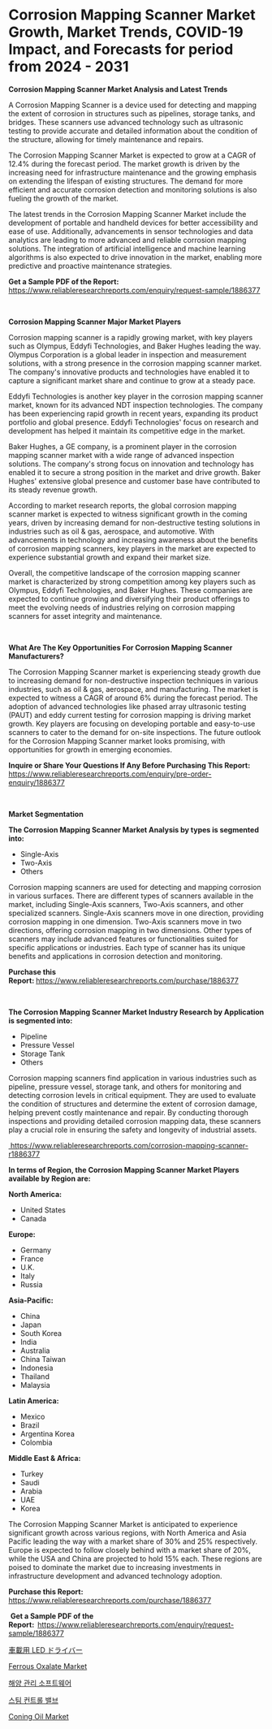 <p><h1>Corrosion Mapping Scanner Market Growth, Market Trends, COVID-19 Impact, and Forecasts for period from 2024 - 2031</h1></p><p><strong>Corrosion Mapping Scanner Market Analysis and Latest Trends</strong></p>
<p><p>A Corrosion Mapping Scanner is a device used for detecting and mapping the extent of corrosion in structures such as pipelines, storage tanks, and bridges. These scanners use advanced technology such as ultrasonic testing to provide accurate and detailed information about the condition of the structure, allowing for timely maintenance and repairs.</p><p>The Corrosion Mapping Scanner Market is expected to grow at a CAGR of 12.4% during the forecast period. The market growth is driven by the increasing need for infrastructure maintenance and the growing emphasis on extending the lifespan of existing structures. The demand for more efficient and accurate corrosion detection and monitoring solutions is also fueling the growth of the market.</p><p>The latest trends in the Corrosion Mapping Scanner Market include the development of portable and handheld devices for better accessibility and ease of use. Additionally, advancements in sensor technologies and data analytics are leading to more advanced and reliable corrosion mapping solutions. The integration of artificial intelligence and machine learning algorithms is also expected to drive innovation in the market, enabling more predictive and proactive maintenance strategies.</p></p>
<p><strong>Get a Sample PDF of the Report:&nbsp;</strong> <a href="https://www.reliableresearchreports.com/enquiry/request-sample/1886377">https://www.reliableresearchreports.com/enquiry/request-sample/1886377</a></p>
<p>&nbsp;</p>
<p><strong>Corrosion Mapping Scanner Major Market Players</strong></p>
<p><p>Corrosion mapping scanner is a rapidly growing market, with key players such as Olympus, Eddyfi Technologies, and Baker Hughes leading the way. Olympus Corporation is a global leader in inspection and measurement solutions, with a strong presence in the corrosion mapping scanner market. The company's innovative products and technologies have enabled it to capture a significant market share and continue to grow at a steady pace.</p><p>Eddyfi Technologies is another key player in the corrosion mapping scanner market, known for its advanced NDT inspection technologies. The company has been experiencing rapid growth in recent years, expanding its product portfolio and global presence. Eddyfi Technologies' focus on research and development has helped it maintain its competitive edge in the market.</p><p>Baker Hughes, a GE company, is a prominent player in the corrosion mapping scanner market with a wide range of advanced inspection solutions. The company's strong focus on innovation and technology has enabled it to secure a strong position in the market and drive growth. Baker Hughes' extensive global presence and customer base have contributed to its steady revenue growth.</p><p>According to market research reports, the global corrosion mapping scanner market is expected to witness significant growth in the coming years, driven by increasing demand for non-destructive testing solutions in industries such as oil & gas, aerospace, and automotive. With advancements in technology and increasing awareness about the benefits of corrosion mapping scanners, key players in the market are expected to experience substantial growth and expand their market size.</p><p>Overall, the competitive landscape of the corrosion mapping scanner market is characterized by strong competition among key players such as Olympus, Eddyfi Technologies, and Baker Hughes. These companies are expected to continue growing and diversifying their product offerings to meet the evolving needs of industries relying on corrosion mapping scanners for asset integrity and maintenance.</p></p>
<p>&nbsp;</p>
<p><strong>What Are The Key Opportunities For Corrosion Mapping Scanner Manufacturers?</strong></p>
<p><p>The Corrosion Mapping Scanner market is experiencing steady growth due to increasing demand for non-destructive inspection techniques in various industries, such as oil & gas, aerospace, and manufacturing. The market is expected to witness a CAGR of around 6% during the forecast period. The adoption of advanced technologies like phased array ultrasonic testing (PAUT) and eddy current testing for corrosion mapping is driving market growth. Key players are focusing on developing portable and easy-to-use scanners to cater to the demand for on-site inspections. The future outlook for the Corrosion Mapping Scanner market looks promising, with opportunities for growth in emerging economies.</p></p>
<p><strong>Inquire or Share Your Questions If Any Before Purchasing This Report:</strong> <a href="https://www.reliableresearchreports.com/enquiry/pre-order-enquiry/1886377">https://www.reliableresearchreports.com/enquiry/pre-order-enquiry/1886377</a></p>
<p>&nbsp;</p>
<p><strong>Market Segmentation</strong></p>
<p><strong>The Corrosion Mapping Scanner Market Analysis by types is segmented into:</strong></p>
<p><ul><li>Single-Axis</li><li>Two-Axis</li><li>Others</li></ul></p>
<p><p>Corrosion mapping scanners are used for detecting and mapping corrosion in various surfaces. There are different types of scanners available in the market, including Single-Axis scanners, Two-Axis scanners, and other specialized scanners. Single-Axis scanners move in one direction, providing corrosion mapping in one dimension. Two-Axis scanners move in two directions, offering corrosion mapping in two dimensions. Other types of scanners may include advanced features or functionalities suited for specific applications or industries. Each type of scanner has its unique benefits and applications in corrosion detection and monitoring.</p></p>
<p><strong>Purchase this Report:&nbsp;</strong><a href="https://www.reliableresearchreports.com/purchase/1886377">https://www.reliableresearchreports.com/purchase/1886377</a></p>
<p>&nbsp;</p>
<p><strong>The Corrosion Mapping Scanner Market Industry Research by Application is segmented into:</strong></p>
<p><ul><li>Pipeline</li><li>Pressure Vessel</li><li>Storage Tank</li><li>Others</li></ul></p>
<p><p>Corrosion mapping scanners find application in various industries such as pipeline, pressure vessel, storage tank, and others for monitoring and detecting corrosion levels in critical equipment. They are used to evaluate the condition of structures and determine the extent of corrosion damage, helping prevent costly maintenance and repair. By conducting thorough inspections and providing detailed corrosion mapping data, these scanners play a crucial role in ensuring the safety and longevity of industrial assets.</p></p>
<p><a href="https://www.reliableresearchreports.com/corrosion-mapping-scanner-r1886377">&nbsp;https://www.reliableresearchreports.com/corrosion-mapping-scanner-r1886377</a></p>
<p><strong>In terms of Region, the Corrosion Mapping Scanner Market Players available by Region are:</strong></p>
<p>
    <p> <strong> North America: </strong>
        <ul>
            <li>United States</li>
            <li>Canada</li>
        </ul>
        </p> 
    <p> <strong> Europe: </strong>
        <ul>
            <li>Germany</li>
            <li>France</li>
            <li>U.K.</li>
            <li>Italy</li>
            <li>Russia</li>
        </ul>
        </p> 
    <p> <strong> Asia-Pacific: </strong>
        <ul>
            <li>China</li>
            <li>Japan</li>
            <li>South Korea</li>
            <li>India</li>
            <li>Australia</li>
            <li>China Taiwan</li>
            <li>Indonesia</li>
            <li>Thailand</li>
            <li>Malaysia</li>
        </ul>
        </p> 
    <p> <strong> Latin America: </strong>
        <ul>
            <li>Mexico</li>
            <li>Brazil</li>
            <li>Argentina Korea</li>
            <li>Colombia</li>
        </ul>
        </p> 
    <p> <strong> Middle East & Africa: </strong>
        <ul>
            <li>Turkey</li>
            <li>Saudi</li>
            <li>Arabia</li>
            <li>UAE</li>
            <li>Korea</li>
        </ul>
    </p>
    </p>
<p><p>The Corrosion Mapping Scanner Market is anticipated to experience significant growth across various regions, with North America and Asia Pacific leading the way with a market share of 30% and 25% respectively. Europe is expected to follow closely behind with a market share of 20%, while the USA and China are projected to hold 15% each. These regions are poised to dominate the market due to increasing investments in infrastructure development and advanced technology adoption.</p></p>
<p><strong>Purchase this Report: </strong><a href="https://www.reliableresearchreports.com/purchase/1886377">https://www.reliableresearchreports.com/purchase/1886377</a></p>
<p>&nbsp;<strong>Get a Sample PDF of the Report:&nbsp;&nbsp;</strong><a href="https://www.reliableresearchreports.com/enquiry/request-sample/1886377">https://www.reliableresearchreports.com/enquiry/request-sample/1886377</a></p>
<p><strong></strong></p>
<p><p><a href="https://medium.com/@alletty768546/%E8%87%AA%E5%8B%95%E8%BB%8A%E7%94%A8led%E3%83%89%E3%83%A9%E3%82%A4%E3%83%90%E3%83%BC%E5%B8%82%E5%A0%B4%E3%81%AE%E8%A6%8F%E6%A8%A1-cagr-%E3%83%88%E3%83%AC%E3%83%B3%E3%83%892024-2030-1a903a31b17a">車載用 LED ドライバー</a></p><p><a href="https://issuu.com/reportprime-2/docs/ferrous-oxalate-market-size-2030.pptx">Ferrous Oxalate Market</a></p><p><a href="https://github.com/bvubpqd5241630/Market-Research-Report-List-1/blob/main/112740730849.md">해양 관리 소프트웨어</a></p><p><a href="https://medium.com/@heisenberg6587768/%EC%A0%9C%ED%92%88-%EC%A1%B0%EC%A0%88-%EB%B0%B8%EB%B8%8C-%EC%8B%9C%EC%9E%A5-%EB%8F%99%ED%96%A5-%EB%B0%8F-%EC%8B%9C%EC%9E%A5-%EB%B6%84%EC%84%9D%EC%9D%80-2024-2031%EB%85%84-%EC%8B%9C%EA%B8%B0%EC%97%90-%EB%8C%80%ED%95%9C-%EC%98%88%EC%B8%A1%EB%90%A9%EB%8B%88%EB%8B%A4-1bbe3eb32b6e">스팀 컨트롤 밸브</a></p><p><a href="https://issuu.com/reportprime-2/docs/coning-oil-market-size-2030.pptx">Coning Oil Market</a></p></p>
